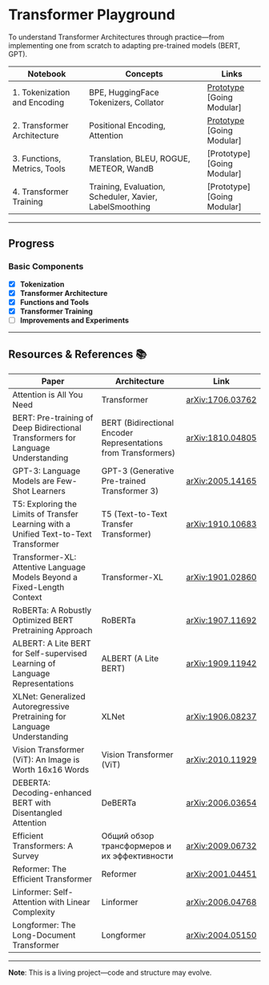 # Transformer Playground

To understand Transformer Architectures through practice—from implementing one from scratch to adapting pre-trained models (BERT, GPT). 

| Notebook | Concepts | Links |
|--------|----------|-------|
| 1. Tokenization and Encoding | BPE, HuggingFace Tokenizers, Collator | [Prototype](https://www.kaggle.com/code/qmarva/bpe-tokenization) <br> [Going Modular] |
| 2. Transformer Architecture | Positional Encoding, Attention | [Prototype](https://www.kaggle.com/code/qmarva/building-transformer) <br> [Going Modular] |
| 3. Functions, Metrics, Tools | Translation, BLEU, ROGUE, METEOR, WandB | [Prototype] <br> [Going Modular] |
| 4. Transformer Training | Training, Evaluation, Scheduler, Xavier, LabelSmoothing | [Prototype] <br> [Going Modular] |

---


## Progress

### Basic Components  
- [x] **Tokenization**
- [x] **Transformer Architecture**  
- [x] **Functions and Tools**
- [x] **Transformer Training**
- [ ] **Improvements and Experiments**

---

## Resources & References 📚  
| **Paper**                                          | **Architecture**                | **Link**                                                   |
|--------------------------------------------------------------|-----------------------------------------|--------------------------------------------------------------|
| Attention is All You Need                                    | Transformer                              | [arXiv:1706.03762](https://arxiv.org/abs/1706.03762)          |
| BERT: Pre-training of Deep Bidirectional Transformers for Language Understanding | BERT (Bidirectional Encoder Representations from Transformers) | [arXiv:1810.04805](https://arxiv.org/abs/1810.04805)          |
| GPT-3: Language Models are Few-Shot Learners                  | GPT-3 (Generative Pre-trained Transformer 3) | [arXiv:2005.14165](https://arxiv.org/abs/2005.14165)          |
| T5: Exploring the Limits of Transfer Learning with a Unified Text-to-Text Transformer | T5 (Text-to-Text Transfer Transformer)   | [arXiv:1910.10683](https://arxiv.org/abs/1910.10683)          |
| Transformer-XL: Attentive Language Models Beyond a Fixed-Length Context | Transformer-XL                          | [arXiv:1901.02860](https://arxiv.org/abs/1901.02860)          |
| RoBERTa: A Robustly Optimized BERT Pretraining Approach       | RoBERTa                                 | [arXiv:1907.11692](https://arxiv.org/abs/1907.11692)          |
| ALBERT: A Lite BERT for Self-supervised Learning of Language Representations | ALBERT (A Lite BERT)                   | [arXiv:1909.11942](https://arxiv.org/abs/1909.11942)          |
| XLNet: Generalized Autoregressive Pretraining for Language Understanding | XLNet                                  | [arXiv:1906.08237](https://arxiv.org/abs/1906.08237)          |
| Vision Transformer (ViT): An Image is Worth 16x16 Words       | Vision Transformer (ViT)                | [arXiv:2010.11929](https://arxiv.org/abs/2010.11929)          |
| DEBERTA: Decoding-enhanced BERT with Disentangled Attention   | DeBERTa                                 | [arXiv:2006.03654](https://arxiv.org/abs/2006.03654)          |
| Efficient Transformers: A Survey                            | Общий обзор трансформеров и их эффективности | [arXiv:2009.06732](https://arxiv.org/abs/2009.06732)          |
| Reformer: The Efficient Transformer                          | Reformer                                | [arXiv:2001.04451](https://arxiv.org/abs/2001.04451)          |
| Linformer: Self-Attention with Linear Complexity              | Linformer                               | [arXiv:2006.04768](https://arxiv.org/abs/2006.04768)          |
| Longformer: The Long-Document Transformer                    | Longformer                              | [arXiv:2004.05150](https://arxiv.org/abs/2004.05150)          |


---

**Note**: This is a living project—code and structure may evolve.